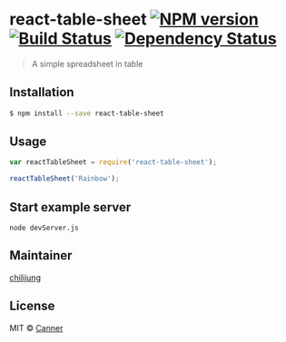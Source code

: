 # react-table-sheet [![NPM version][npm-image]][npm-url] [![Build Status][travis-image]][travis-url] [![Dependency Status][daviddm-image]][daviddm-url]
> A simple spreadsheet in table

## Installation

```sh
$ npm install --save react-table-sheet
```

## Usage

```js
var reactTableSheet = require('react-table-sheet');

reactTableSheet('Rainbow');
```

## Start example server

```
node devServer.js
```

## Maintainer

[chilijung](https://github.com/chilijung)

## License

MIT © [Canner](https://github.com/Canner)


[npm-image]: https://badge.fury.io/js/react-table-sheet.svg
[npm-url]: https://npmjs.org/package/react-table-sheet
[travis-image]: https://travis-ci.org/Canner/react-table-sheet.svg?branch=master
[travis-url]: https://travis-ci.org/Canner/react-table-sheet
[daviddm-image]: https://david-dm.org/Canner/react-table-sheet.svg?theme=shields.io
[daviddm-url]: https://david-dm.org/Canner/react-table-sheet
